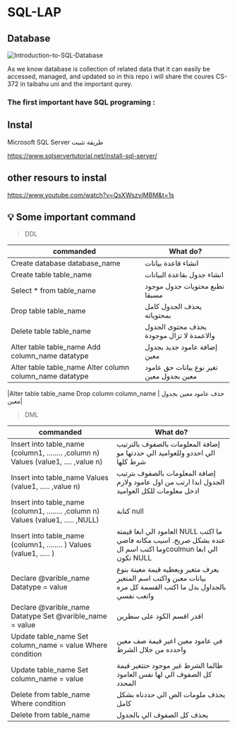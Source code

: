 # SQL-LAP


## Database 
![Introduction-to-SQL-Database](https://user-images.githubusercontent.com/70041510/152671941-73b91b5f-fda4-4084-bd3d-8c0024888652.png)

As we know database is collection of related data that it can easily be accessed, managed, and updated
so in this repo i will share the coures CS-372 in taibahu uni and the important qurey.



### The first important have SQL programing :

## Instal

Microsoft SQL Server طريقة تثبيت

https://www.sqlservertutorial.net/install-sql-server/

## other resours to instal 

https://www.youtube.com/watch?v=QsXWszvjMBM&t=1s

## :bulb: Some important command

>  DDL

|                  commanded     | What do? |
| ------------------------------ |------------------------------|
| Create database database_name  | انشاء قاعدة بيانات          | 
|Create table table_name         | انشاء جدول بقاعدة البيانات |
|Select * from table_name        | تطبع محتويات جدول موجود مسبقا    |
|Drop table table_name              |  يحذف الجدول كامل بمحتوياته    |
|Delete table table_name               |  يحذف محتوى الجدول والاعمدة لا تزال موجودة    |
|Alter table table_name Add column_name datatype  |            إضافة عامود جديد بجدول معين |     
|Alter table table_name Alter column column_name datatype |    تغير نوع بيانات حق عامود معين بجدول معين |                   

|Alter table table_name Drop column column_name |  حذف عامود معين بجدول معين|

>DML


|                  commanded     | What do? |
| ------------------------------ |------------------------------|
|Insert into table_name (column1, …….. ,column n) Values (value1, …. ,value n)|إضافة المعلومات بالصفوف بالترتيب الي احددو وللعواميد الي حددتها مو شرط كلها|
|Insert into table_name Values (value1, ….. ,value n)|إضافة المعلومات بالصفوف بترتيب الجدول ابدا ارتب من اول عامود ولازم ادخل معلومات للكل العواميد|
|Insert into table_name (column1, …….. ,column n) Values (value1, ….. ,NULL)|كتابة null |
|Insert into table_name (column1, …….. ) Values (value1, ….. )|العامود الي ابغا قيمته NULL ما اكتب عنده بشكل صريح. اسيب مكانه فاضي وما اكتب اسم الcoulmun الي ابغا تكون NULL|
|Declare @varible_name Datatype = value|يعرف متغير ويعطيه قيمة معينة بنوع بيانات معين واكتب اسم المتغير بالجداول بدل ما اكتب القسمة كل مره واتعب نفسي|
|Declare @varible_name Datatype Set @varible_name  = value|اقدر اقسم الكود على سطرين|
|Update table_name Set column_name = value Where condition|في عامود معين اعير قيمة صف معين واحدده من خلال الشرط|
|Update table_name Set column_name = value|طالما الشرط غير موجود حتتغير قيمة كل الصفوف الي لها نفس العامود المحدد|
|Delete from table_name Where condition|يحذف ملومات الص الي حددناه بشكل كامل|
|Delete from table_name|يحذف كل الصفوف الي بالجدول|

